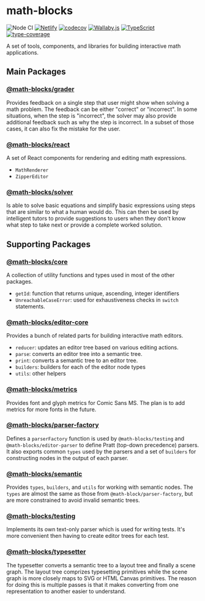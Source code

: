 # math-blocks

![Node CI](https://github.com/math-blocks/math-blocks/workflows/Node%20CI/badge.svg)
[![Netlify](https://img.shields.io/netlify/e7aa7c26-3f02-411d-91c8-96dea22b7e26)](https://app.netlify.com/sites/math-blocks/deploys)
[![codecov](https://codecov.io/gh/math-blocks/math-blocks/branch/master/graph/badge.svg)](https://codecov.io/gh/math-blocks/math-blocks)
[![Wallaby.js](https://img.shields.io/badge/wallaby.js-configured-green.svg)](https://wallabyjs.com)
[![TypeScript](https://camo.githubusercontent.com/d81d2d42b56e290c0d4d74eb425e19242f4f2d3d/68747470733a2f2f696d672e736869656c64732e696f2f6e706d2f74797065732f73637275622d6a732e737667)](http://www.typescriptlang.org/)
[![type-coverage](https://img.shields.io/badge/dynamic/json.svg?label=type-coverage&prefix=%E2%89%A5&suffix=%&query=$.typeCoverage.atLeast&uri=https%3A%2F%2Fraw.githubusercontent.com%2Fmath-blocks%2Fmath-blocks%2Fmaster%2Fpackage.json&1)](https://github.com/plantain-00/type-coverage)

A set of tools, components, and libraries for building interactive math applications.

## Main Packages

### [@math-blocks/grader](packages/grader/README.md)

Provides feedback on a single step that user might show when solving a math
problem.  The feedback can be either "correct" or "incorrect".  In some situations,
when the step is "incorrect", the solver may also provide additional feedback
such as why the step is incorrect.  In a subset of those cases, it can also fix
the mistake for the user.

### [@math-blocks/react](packages/react/README.md)

A set of React components for rendering and editing math expressions.

- `MathRenderer`
- `ZipperEditor`

### [@math-blocks/solver](packages/solver/README.md)

Is able to solve basic equations and simplify basic expressions using steps that
are similar to what a human would do.  This can then be used by intelligent tutors
to provide suggestions to users when they don't know what step to take next or
provide a complete worked solution.

## Supporting Packages

### [@math-blocks/core](package/core/README.md)

A collection of utility functions and types used in most of the other packages.

- `getId`: function that returns unique, ascending, integer identifiers
- `UnreachableCaseError`: used for exhaustiveness checks in `switch` statements.

### [@math-blocks/editor-core](packages/editor-core/README.md)

Provides a bunch of related parts for building interactive math editors.

- `reducer`: updates an editor tree based on various editing actions.
- `parse`: converts an editor tree into a semantic tree.
- `print`: converts a semantic tree to an editor tree.
- `builders`: builders for each of the editor node types
- `utils`: other helpers

### [@math-blocks/metrics](packages/metrics/README.md)

Provides font and glyph metrics for Comic Sans MS.  The plan is to add metrics
for more fonts in the future.

### [@math-blocks/parser-factory](packages/parser-factory/README.md)

Defines a `parserFactory` function is used by `@math-blocks/testing` and
`@math-blocks/editor-parser` to define Pratt (top-down precedence) parsers.  It
also exports common `types` used by the parsers and a set of `builders` for
constructing nodes in the output of each parser.

### [@math-blocks/semantic](packages/semantic/README.md)

Provides `types`, `builders`, and `utils` for working with semantic nodes.  The
`types` are almost the same as those from `@math-block/parser-factory`, but are
more constrained to avoid invalid semantic trees.

### [@math-blocks/testing](packages/typesetter/README.md)

Implements its own text-only parser which is used for writing tests.  It's more
convenient then having to create editor trees for each test.

### [@math-blocks/typesetter](packages/typesetter/README.md)

The typesetter converts a semantic tree to a layout tree and finally a scene
graph.  The layout tree comprizes typesetting primitives while the scene graph
is more closely maps to SVG or HTML Canvas primitives.  The reason for doing
this is multiple passes is that it makes converting from one representation to
another easier to understand.
